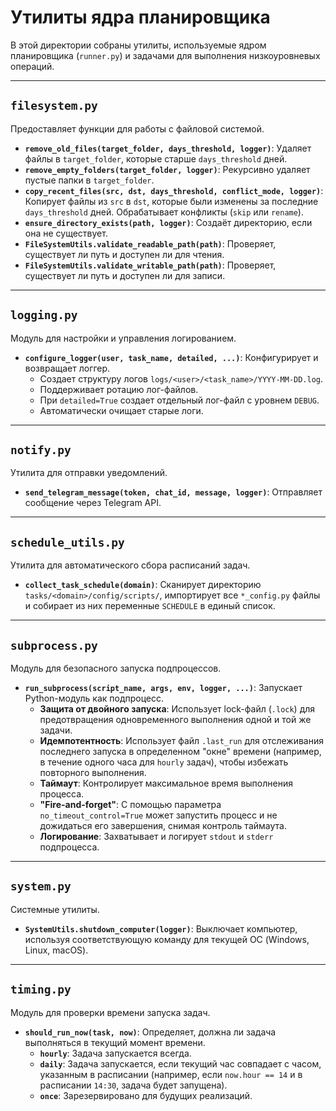 # Утилиты ядра планировщика

В этой директории собраны утилиты, используемые ядром планировщика (`runner.py`) и задачами для выполнения низкоуровневых операций.

---

## `filesystem.py`

Предоставляет функции для работы с файловой системой.

- **`remove_old_files(target_folder, days_threshold, logger)`**: Удаляет файлы в `target_folder`, которые старше `days_threshold` дней.
- **`remove_empty_folders(target_folder, logger)`**: Рекурсивно удаляет пустые папки в `target_folder`.
- **`copy_recent_files(src, dst, days_threshold, conflict_mode, logger)`**: Копирует файлы из `src` в `dst`, которые были изменены за последние `days_threshold` дней. Обрабатывает конфликты (`skip` или `rename`).
- **`ensure_directory_exists(path, logger)`**: Создаёт директорию, если она не существует.
- **`FileSystemUtils.validate_readable_path(path)`**: Проверяет, существует ли путь и доступен ли для чтения.
- **`FileSystemUtils.validate_writable_path(path)`**: Проверяет, существует ли путь и доступен ли для записи.

---

## `logging.py`

Модуль для настройки и управления логированием.

- **`configure_logger(user, task_name, detailed, ...)`**: Конфигурирует и возвращает логгер.
  - Создает структуру логов `logs/<user>/<task_name>/YYYY-MM-DD.log`.
  - Поддерживает ротацию лог-файлов.
  - При `detailed=True` создает отдельный лог-файл с уровнем `DEBUG`.
  - Автоматически очищает старые логи.

---

## `notify.py`

Утилита для отправки уведомлений.

- **`send_telegram_message(token, chat_id, message, logger)`**: Отправляет сообщение через Telegram API.

---

## `schedule_utils.py`

Утилита для автоматического сбора расписаний задач.

- **`collect_task_schedule(domain)`**: Сканирует директорию `tasks/<domain>/config/scripts/`, импортирует все `*_config.py` файлы и собирает из них переменные `SCHEDULE` в единый список.

---

## `subprocess.py`

Модуль для безопасного запуска подпроцессов.

- **`run_subprocess(script_name, args, env, logger, ...)`**: Запускает Python-модуль как подпроцесс.
  - **Защита от двойного запуска**: Использует lock-файл (`.lock`) для предотвращения одновременного выполнения одной и той же задачи.
  - **Идемпотентность**: Использует файл `.last_run` для отслеживания последнего запуска в определенном "окне" времени (например, в течение одного часа для `hourly` задач), чтобы избежать повторного выполнения.
  - **Таймаут**: Контролирует максимальное время выполнения процесса.
  - **"Fire-and-forget"**: С помощью параметра `no_timeout_control=True` может запустить процесс и не дожидаться его завершения, снимая контроль таймаута.
  - **Логирование**: Захватывает и логирует `stdout` и `stderr` подпроцесса.

---

## `system.py`

Системные утилиты.

- **`SystemUtils.shutdown_computer(logger)`**: Выключает компьютер, используя соответствующую команду для текущей ОС (Windows, Linux, macOS).

---

## `timing.py`

Модуль для проверки времени запуска задач.

- **`should_run_now(task, now)`**: Определяет, должна ли задача выполняться в текущий момент времени.
  - **`hourly`**: Задача запускается всегда.
  - **`daily`**: Задача запускается, если текущий час совпадает с часом, указанным в расписании (например, если `now.hour == 14` и в расписании `14:30`, задача будет запущена).
  - **`once`**: Зарезервировано для будущих реализаций.
